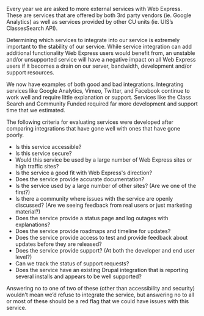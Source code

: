 Every year we are asked to more external services with Web Express. These are services that are offered by both 3rd party vendors (ie. Google Analytics) as well as services provided by other CU units (ie. UIS’s ClassesSearch API).  

Determining which services to integrate into our service is extremely important to the stability of our service.  While service integration can add additional functionality Web Express users would benefit from, an unstable and/or unsupported service will have a negative impact on all Web Express users if it becomes a drain on our server, bandwidth, development and/or support resources.  

We now have examples of both good and bad integrations.  Integrating services like Google Analytics, Vimeo, Twitter, and Facebook continue to work well and require little explanation or support.  Services like the Class Search and Community Funded required far more development and support time that we estimated.

The following criteria for evaluating services were developed after comparing integrations that have gone well with ones that have gone poorly.  

* Is this service accessible?  
* Is this service secure?
* Would this service be used by a large number of Web Express sites or high traffic sites?
* Is the service a good fit with Web Express's direction?
* Does the service provide accurate documentation?
* Is the service used by a large number of other sites? (Are we one of the first?)
* Is there a community where issues with the service are openly discussed?  (Are we seeing feedback from real users or just marketing material?)
* Does the service provide a status page and log outages with explanations?
* Does the service provide roadmaps and timeline for updates?
* Does the service provide access to test and provide feedback about updates before they are released?
* Does the service provide support?  (At both the developer and end user level?)
* Can we track the status of support requests?
* Does the service have an existing Drupal integration that is reporting several installs and appears to be well supported?

Answering no to one of two of these (other than accessibility and security) wouldn’t mean we’d refuse to integrate the service, but answering no to all or most of these should be a red flag that we could have issues with this service.
